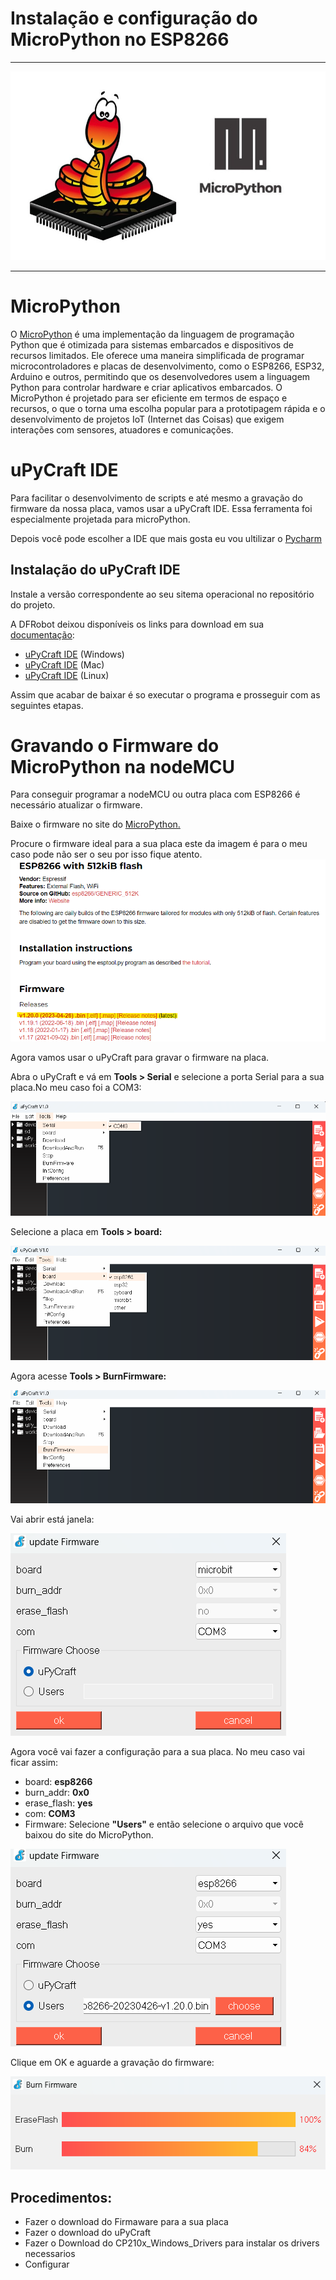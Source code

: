 # Instalação e configuração do MicroPython no ESP8266

---
![img_2.png](img_2.png)

---
# MicroPython
O [MicroPython](https://micropython.org/) é uma implementação da linguagem de programação Python que é otimizada para sistemas embarcados e dispositivos de recursos limitados. Ele oferece uma maneira simplificada de programar microcontroladores e placas de desenvolvimento, como o ESP8266, ESP32, Arduino e outros, permitindo que os desenvolvedores usem a linguagem Python para controlar hardware e criar aplicativos embarcados. O MicroPython é projetado para ser eficiente em termos de espaço e recursos, o que o torna uma escolha popular para a prototipagem rápida e o desenvolvimento de projetos IoT (Internet das Coisas) que exigem interações com sensores, atuadores e comunicações.

# uPyCraft IDE
Para facilitar o desenvolvimento de scripts e até mesmo a gravação do firmware da nossa placa, vamos usar a uPyCraft IDE. Essa ferramenta foi especialmente projetada para microPython.

Depois você pode escolher a IDE que mais gosta eu vou ultilizar o [Pycharm](https://www.jetbrains.com/pycharm/download/?section=windows)
## Instalação do uPyCraft IDE
Instale a versão correspondente ao seu sitema operacional no repositório do projeto.

A DFRobot deixou disponíveis os links para download em sua [documentação](https://docs.dfrobot.com/upycraft/):
* [uPyCraft IDE](https://raw.githubusercontent.com/DFRobot/uPyCraft/master/uPyCraft.exe) (Windows)
* [uPyCraft IDE](https://raw.githubusercontent.com/DFRobot/uPyCraft/master/uPyCraft_mac_V1.0.zip) (Mac)
* [uPyCraft IDE](https://git.oschina.net/dfrobot/upycraft/raw/master/uPyCraft_linux_V0.30) (Linux)

Assim que acabar de baixar é so executar o programa e prosseguir com as seguintes etapas. 
# Gravando o Firmware do MicroPython na nodeMCU
Para conseguir programar a nodeMCU ou outra placa com ESP8266 é necessário atualizar o firmware.

Baixe o firmware no site do [MicroPython.](https://micropython.org/download/)

Procure o firmware ideal para a sua placa este da imagem é para o meu caso pode não ser o seu por isso fique atento.
![img_3.png](img_3.png)

Agora vamos usar o uPyCraft para gravar o firmware na placa.

Abra o uPyCraft e vá em **Tools > Serial** e selecione a porta Serial para a sua placa.No meu caso foi a COM3:

![img_4.png](img_4.png)

Selecione a placa em **Tools > board:**

![img_5.png](img_5.png)

Agora acesse **Tools > BurnFirmware:**

![img_6.png](img_6.png)

Vai abrir está janela:

![img_7.png](img_7.png)

Agora você vai fazer a configuração para a sua placa.
No meu caso vai ficar assim:
* board: **esp8266**
* burn_addr: **0x0**
* erase_flash: **yes**
* com: **COM3**
* Firmware: Selecione **"Users"** e então selecione o arquivo que você baixou do site do MicroPython.

![img_8.png](img_8.png)

Clique em OK e aguarde a gravação do firmware:

![img_13.png](img_13.png)





## Procedimentos:
* Fazer o download do Firmaware para a sua placa 
* Fazer o download do uPyCraft 
* Fazer o Download do CP210x_Windows_Drivers para instalar os drivers necessarios 
* Configurar 

